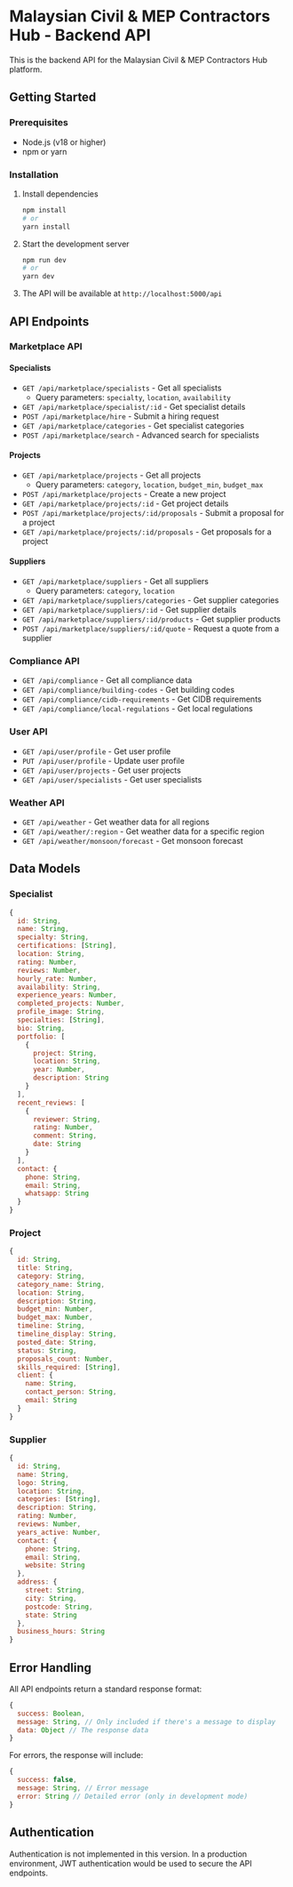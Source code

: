 # Malaysian Civil & MEP Contractors Hub - Backend API

This is the backend API for the Malaysian Civil & MEP Contractors Hub platform.

## Getting Started

### Prerequisites

- Node.js (v18 or higher)
- npm or yarn

### Installation

1. Install dependencies
   ```bash
   npm install
   # or
   yarn install
   ```

2. Start the development server
   ```bash
   npm run dev
   # or
   yarn dev
   ```

3. The API will be available at `http://localhost:5000/api`

## API Endpoints

### Marketplace API

#### Specialists

- `GET /api/marketplace/specialists` - Get all specialists
  - Query parameters: `specialty`, `location`, `availability`
- `GET /api/marketplace/specialist/:id` - Get specialist details
- `POST /api/marketplace/hire` - Submit a hiring request
- `GET /api/marketplace/categories` - Get specialist categories
- `POST /api/marketplace/search` - Advanced search for specialists

#### Projects

- `GET /api/marketplace/projects` - Get all projects
  - Query parameters: `category`, `location`, `budget_min`, `budget_max`
- `POST /api/marketplace/projects` - Create a new project
- `GET /api/marketplace/projects/:id` - Get project details
- `POST /api/marketplace/projects/:id/proposals` - Submit a proposal for a project
- `GET /api/marketplace/projects/:id/proposals` - Get proposals for a project

#### Suppliers

- `GET /api/marketplace/suppliers` - Get all suppliers
  - Query parameters: `category`, `location`
- `GET /api/marketplace/suppliers/categories` - Get supplier categories
- `GET /api/marketplace/suppliers/:id` - Get supplier details
- `GET /api/marketplace/suppliers/:id/products` - Get supplier products
- `POST /api/marketplace/suppliers/:id/quote` - Request a quote from a supplier

### Compliance API

- `GET /api/compliance` - Get all compliance data
- `GET /api/compliance/building-codes` - Get building codes
- `GET /api/compliance/cidb-requirements` - Get CIDB requirements
- `GET /api/compliance/local-regulations` - Get local regulations

### User API

- `GET /api/user/profile` - Get user profile
- `PUT /api/user/profile` - Update user profile
- `GET /api/user/projects` - Get user projects
- `GET /api/user/specialists` - Get user specialists

### Weather API

- `GET /api/weather` - Get weather data for all regions
- `GET /api/weather/:region` - Get weather data for a specific region
- `GET /api/weather/monsoon/forecast` - Get monsoon forecast

## Data Models

### Specialist

```javascript
{
  id: String,
  name: String,
  specialty: String,
  certifications: [String],
  location: String,
  rating: Number,
  reviews: Number,
  hourly_rate: Number,
  availability: String,
  experience_years: Number,
  completed_projects: Number,
  profile_image: String,
  specialties: [String],
  bio: String,
  portfolio: [
    {
      project: String,
      location: String,
      year: Number,
      description: String
    }
  ],
  recent_reviews: [
    {
      reviewer: String,
      rating: Number,
      comment: String,
      date: String
    }
  ],
  contact: {
    phone: String,
    email: String,
    whatsapp: String
  }
}
```

### Project

```javascript
{
  id: String,
  title: String,
  category: String,
  category_name: String,
  location: String,
  description: String,
  budget_min: Number,
  budget_max: Number,
  timeline: String,
  timeline_display: String,
  posted_date: String,
  status: String,
  proposals_count: Number,
  skills_required: [String],
  client: {
    name: String,
    contact_person: String,
    email: String
  }
}
```

### Supplier

```javascript
{
  id: String,
  name: String,
  logo: String,
  location: String,
  categories: [String],
  description: String,
  rating: Number,
  reviews: Number,
  years_active: Number,
  contact: {
    phone: String,
    email: String,
    website: String
  },
  address: {
    street: String,
    city: String,
    postcode: String,
    state: String
  },
  business_hours: String
}
```

## Error Handling

All API endpoints return a standard response format:

```javascript
{
  success: Boolean,
  message: String, // Only included if there's a message to display
  data: Object // The response data
}
```

For errors, the response will include:

```javascript
{
  success: false,
  message: String, // Error message
  error: String // Detailed error (only in development mode)
}
```

## Authentication

Authentication is not implemented in this version. In a production environment, JWT authentication would be used to secure the API endpoints.